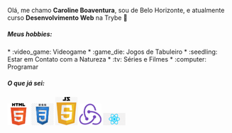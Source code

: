 Olá, me chamo **Caroline Boaventura**, sou de Belo Horizonte, e atualmente curso **Desenvolvimento Web** na Trybe :rocket:


<h5>Meus hobbies:</h5> 
     * :video_game: Videogame
     * :game_die: Jogos de Tabuleiro
     * :seedling: Estar em Contato com a Natureza
     * :tv: Séries e Filmes
     * :computer: Programar


<h5>O que já sei:</h5>
  <img src="https://raw.githubusercontent.com/PHTF92/PHTF92/master/images/html.png" width="50px" /> <img src="https://raw.githubusercontent.com/PHTF92/PHTF92/master/images/css.jpeg" width="50px" />
  <img src="https://raw.githubusercontent.com/PHTF92/PHTF92/master/images/js.png" width="50px" />
  <img src="https://raw.githubusercontent.com/PHTF92/PHTF92/master/images/redux.png" width="50px" />
  <img src="https://raw.githubusercontent.com/PHTF92/PHTF92/master/images/react.png" width="50px" />



<!--
**caroline-boaventura/caroline-boaventura** is a ✨ _special_ ✨ repository because its `README.md` (this file) appears on your GitHub profile.

Here are some ideas to get you started:

- 🔭 I’m currently working on ...
- 🌱 I’m currently learning ...
- 👯 I’m looking to collaborate on ...
- 🤔 I’m looking for help with ...
- 💬 Ask me about ...
- 📫 How to reach me: ...
- 😄 Pronouns: ...
- ⚡ Fun fact: ...
-->

